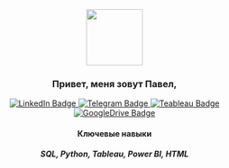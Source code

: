 <div id="header" align="center">
  <img src="https://media.giphy.com/media/heIX5HfWgEYlW/giphy.gif" width="100"/>
</div>
<h3 align="center">
Привет, меня зовут Павел, 
</h3> 

<div id="badges" align="center">
  <a href="https://www.linkedin.com/in/pomelope/">
    <img src="https://img.shields.io/badge/LinkedIn-blue?logo=linkedin&logocolor=white" alt="LinkedIn Badge"/>
  </a>
  <a href="https://t.me/surveyspb">
    <img src="https://img.shields.io/badge/Telegam-blue?logo=telegram&logocolor=white" alt="Telegram Badge"/>
  </a>
   <a href="https://public.tableau.com/views/GoogleAppStore_16766419515030/GoogleAppStore?:language=en-US&publish=yes&:display_count=n&:origin=viz_share_link">
    <img src="https://img.shields.io/badge/Tableau-white?logo=tableau&logocolor=white" alt="Teableau Badge"/>
  </a>
  <a href="https://drive.google.com/drive/folders/199WbRBT78Tb4882r3lL97yrrz7m1ji28?usp=sharing">
    <img src="https://img.shields.io/badge/Портфолио-white?logo=googledrive&logocolor=white" alt="GoogleDrive Badge"/>
  </a>
</div>
<h4 align="center">
Ключевые навыки
</h4> 
<h5 align="center">

SQL,
Python,
Tableau,
Power BI,
HTML
</h5> 

